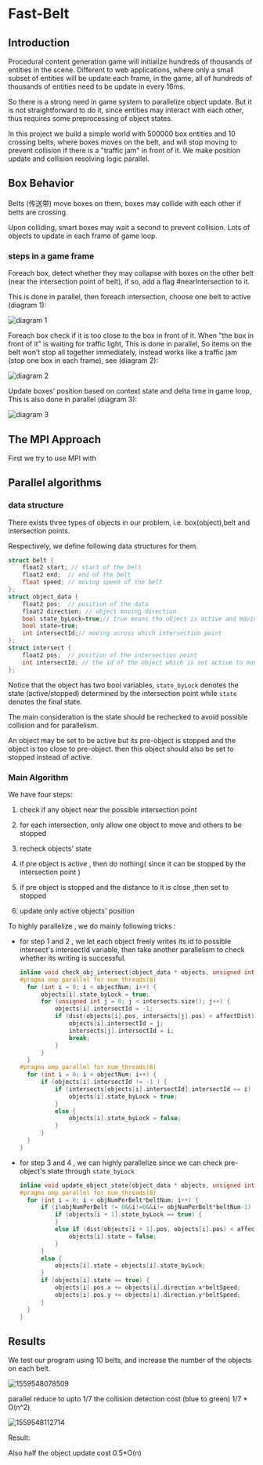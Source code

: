 # Fast-Belt

## Introduction

Procedural content generation game will initialize hundreds of thousands of entities in the scene. Different to web applications, where only a small subset of entities will be update each frame, in the game, all of hundreds of thousands of entities need to be update in every 16ms.

So there is a strong need in game system to parallelize object update. But it is not straightforward to do it, since entities may interact with each other, thus requires some preprocessing of object states.

In this project we build a simple world with 500000 box entities and 10 crossing belts, where boxes moves on the belt, and will stop moving to prevent collision if there is a "traffic jam" in front of it. We make position update and collision resolving logic parallel.

## Box Behavior

Belts (传送带) move boxes on them, boxes may collide with each other if belts are crossing.

Upon colliding, smart boxes may wait a second to prevent collision. Lots of objects to update in each frame of game loop.

### steps in a game frame

Foreach box, detect whether they may collapse with boxes on the other belt (near the intersection point of belt), if so, add a flag #nearIntersection to it.

This is done in parallel, then foreach intersection, choose one belt to active (diagram 1):

![diagram 1](doc/1.png)

Foreach box check if it is too close to the box in front of it.
When "the box in front of it" is waiting for traffic light, This is done in parallel, So items on the belt won’t stop all together immediately, instead works like a traffic jam (stop one box in each frame), see (diagram 2):

![diagram 2](doc/2.png)

Update boxes’ position based on context state and delta time in game loop, This is also done in parallel (diagram 3):

![diagram 3](doc/3.png)

## The MPI Approach

First we try to use MPI with 

## Parallel algorithms

### data structure

There exists three types of objects in our problem, i.e. box(object),belt and intersection points.

Respectively, we define following data structures for them. 

```c++
struct belt {
	float2 start; // start of the belt 
	float2 end;  // end of the belt
	float speed; // moving speed of the belt
};
struct object_data {
	float2 pos;  // position of the data
	float2 direction; // object moving direction 
	bool state_byLock=true;// true means the object is active and moving 
	bool state=true;
	int intersectId;// moving across which intersection point 
};
struct intersect {
	float2 pos;  // position of the intersection point 
	int intersectId; // the id of the object which is set active to move, while the others objects near the intersect is set stopped
};
```

Notice that the object has two bool variables, `state_byLock` denotes the state (active/stopped) determined by the intersection point while `state` denotes the  final state.

The main consideration is the state should be rechecked to avoid possible collision and for parallelism.

An object may be set to be active but its pre-object is stopped and the object is too close to pre-object. then this object should also  be set to stopped instead of active.



### Main Algorithm

We have four steps:

1.  check if any object near the possible intersection point
2.  for each intersection, only allow one object to move and others to be stopped
3.  recheck objects' state 

   1. if pre object is active , then do nothing( since it can be stopped by the intersection point )

   2. if pre object is stopped and the distance to it is close ,then set to stopped
4.  update only active objects' position

To highly parallelize , we do mainly following tricks :

+ for step 1 and 2 , we let each object freely writes its id to possible intersect's intersectId variable, then take another parallelism to check whether its writing is successful.

  ```c++
  inline void check_obj_intersect(object_data * objects, unsigned int objectNum, std::vector<intersect>& intersects) {
  #pragma omp parallel for num_threads(8)
  	for (int i = 0; i < objectNum; i++) {
  		objects[i].state_byLock = true;
  		for (unsigned int j = 0; j < intersects.size(); j++) {
  			objects[i].intersectId = -1;
  			if (dist(objects[i].pos, intersects[j].pos) < affectDist) {
  				objects[i].intersectId = j;
  				intersects[j].intersectId = i;
  				break;
  			}
  		}
  	}
  #pragma omp parallel for num_threads(8)
  	for (int i = 0; i < objectNum; i++) {
  		if (objects[i].intersectId != -1 ) {
  			if (intersects[objects[i].intersectId].intersectId == i) {
  				objects[i].state_byLock = true;
  			}
  			else {
  				objects[i].state_byLock = false;
  			}
  		}
  	}
  }
  ```

  

+ for step 3  and 4 , we can highly parallelize since we can check pre-object's state through `state_byLock`

  ```c++
  inline void update_object_state(object_data * objects, unsigned int objNumPerBelt, unsigned int beltNum) {
  #pragma omp parallel for num_threads(8)
  	for (int i = 0; i < objNumPerBelt*beltNum; i++) {
  		if (i%objNumPerBelt != 0&&i!=0&&i!= objNumPerBelt*beltNum-1) {//no process belt head if from another array
  			if (objects[i + 1].state_byLock == true) {
  			}
  			else if (dist(objects[i + 1].pos, objects[i].pos) < affectDist) {
  				objects[i].state = false;
  			}
  		}
  		else {
  			objects[i].state = objects[i].state_byLock;
  		}
  		if (objects[i].state == true) {
  			objects[i].pos.x += objects[i].direction.x*beltSpeed;
  			objects[i].pos.y += objects[i].direction.y*beltSpeed;
  		}
  	}
  }
  ```

## Results

  We test our program using 10 belts, and increase the number of the objects on each belt.

  ![1559548078509](doc/1559548078509.png)

  parallel reduce to upto 1/7 the collision detection cost (blue to green) 1/7 * O(n^2)

  ![1559548112714](doc/1559548112714.png)

  Result: 

  Also half the object update cost 0.5*O(n)

  
